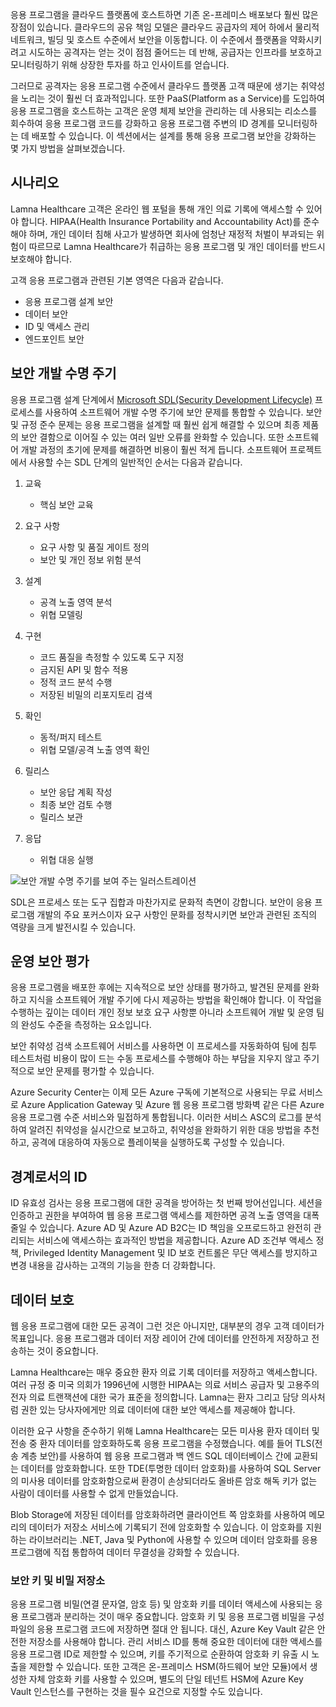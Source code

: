 응용 프로그램을 클라우드 플랫폼에 호스트하면 기존 온-프레미스 배포보다 훨씬 많은 장점이 있습니다. 클라우드의 공유 책임 모델은 클라우드 공급자의 제어 하에서 물리적 네트워크, 빌딩 및 호스트 수준에서 보안을 이동합니다. 이 수준에서 플랫폼을 약화시키려고 시도하는 공격자는 얻는 것이 점점 줄어드는 데 반해, 공급자는 인프라를 보호하고 모니터링하기 위해 상장한 투자를 하고 인사이트를 얻습니다.

그러므로 공격자는 응용 프로그램 수준에서 클라우드 플랫폼 고객 때문에 생기는 취약성을 노리는 것이 훨씬 더 효과적입니다. 또한 PaaS(Platform as a Service)를 도입하여 응용 프로그램을 호스트하는 고객은 운영 체제 보안을 관리하는 데 사용되는 리소스를 회수하여 응용 프로그램 코드를 강화하고 응용 프로그램 주변의 ID 경계를 모니터링하는 데 배포할 수 있습니다. 이 섹션에서는 설계를 통해 응용 프로그램 보안을 강화하는 몇 가지 방법을 살펴보겠습니다.

## <a name="scenario"></a>시나리오

Lamna Healthcare 고객은 온라인 웹 포털을 통해 개인 의료 기록에 액세스할 수 있어야 합니다. HIPAA(Health Insurance Portability and Accountability Act)를 준수해야 하며, 개인 데이터 침해 사고가 발생하면 회사에 엄청난 재정적 처벌이 부과되는 위험이 따르므로 Lamna Healthcare가 취급하는 응용 프로그램 및 개인 데이터를 반드시 보호해야 합니다.

고객 응용 프로그램과 관련된 기본 영역은 다음과 같습니다.

- 응용 프로그램 설계 보안
- 데이터 보안
- ID 및 액세스 관리
- 엔드포인트 보안

## <a name="security-development-lifecycle"></a>보안 개발 수명 주기

응용 프로그램 설계 단계에서 [Microsoft SDL(Security Development Lifecycle)](https://www.microsoft.com/sdl) 프로세스를 사용하여 소프트웨어 개발 수명 주기에 보안 문제를 통합할 수 있습니다. 보안 및 규정 준수 문제는 응용 프로그램을 설계할 때 훨씬 쉽게 해결할 수 있으며 최종 제품의 보안 결함으로 이어질 수 있는 여러 일반 오류를 완화할 수 있습니다. 또한 소프트웨어 개발 과정의 초기에 문제를 해결하면 비용이 훨씬 적게 듭니다. 소프트웨어 프로젝트에서 사용할 수는 SDL 단계의 일반적인 순서는 다음과 같습니다.

1. 교육

    - 핵심 보안 교육

1. 요구 사항

    - 요구 사항 및 품질 게이트 정의
    - 보안 및 개인 정보 위험 분석
 
1. 설계

    - 공격 노출 영역 분석
    - 위협 모델링
 
1. 구현

    - 코드 품질을 측정할 수 있도록 도구 지정
    - 금지된 API 및 함수 적용
    - 정적 코드 분석 수행
    - 저장된 비밀의 리포지토리 검색
 
1. 확인

    - 동적/퍼지 테스트
    - 위협 모델/공격 노출 영역 확인
 
1. 릴리스

    - 보안 응답 계획 작성
    - 최종 보안 검토 수행
    - 릴리스 보관
 
1. 응답 

    - 위협 대응 실행

![보안 개발 수명 주기를 보여 주는 일러스트레이션](../media/sdl.png)

SDL은 프로세스 또는 도구 집합과 마찬가지로 문화적 측면이 강합니다. 보안이 응용 프로그램 개발의 주요 포커스이자 요구 사항인 문화를 정착시키면 보안과 관련된 조직의 역량을 크게 발전시킬 수 있습니다.

<!-- Bear in mind that the migration of un-modified applications (especially COTS procured software systems) will not be able to perform many of the steps listed above.
 -->

## <a name="operational-security-assessment"></a>운영 보안 평가

응용 프로그램을 배포한 후에는 지속적으로 보안 상태를 평가하고, 발견된 문제를 완화하고 지식을 소프트웨어 개발 주기에 다시 제공하는 방법을 확인해야 합니다. 이 작업을 수행하는 깊이는 데이터 개인 정보 보호 요구 사항뿐 아니라 소프트웨어 개발 및 운영 팀의 완성도 수준을 측정하는 요소입니다.

보안 취약성 검색 소프트웨어 서비스를 사용하면 이 프로세스를 자동화하여 팀에 침투 테스트처럼 비용이 많이 드는 수동 프로세스를 수행해야 하는 부담을 지우지 않고 주기적으로 보안 문제를 평가할 수 있습니다.

Azure Security Center는 이제 모든 Azure 구독에 기본적으로 사용되는 무료 서비스로 Azure Application Gateway 및 Azure 웹 응용 프로그램 방화벽 같은 다른 Azure 응용 프로그램 수준 서비스와 밀접하게 통합됩니다. 이러한 서비스 ASC의 로그를 분석하여 알려진 취약성을 실시간으로 보고하고, 취약성을 완화하기 위한 대응 방법을 추천하고, 공격에 대응하여 자동으로 플레이북을 실행하도록 구성할 수 있습니다.

<!-- SDL culture
Key Vault / MSI
CSE = App  -> DB & App Storage
Mention approach of code scanning & SDL
Scanning for passwords - Git
 -->

## <a name="identity-as-the-perimeter"></a>경계로서의 ID

ID 유효성 검사는 응용 프로그램에 대한 공격을 방어하는 첫 번째 방어선입니다. 세션을 인증하고 권한을 부여하여 웹 응용 프로그램 액세스를 제한하면 공격 노출 영역을 대폭 줄일 수 있습니다. Azure AD 및 Azure AD B2C는 ID 책임을 오프로드하고 완전히 관리되는 서비스에 액세스하는 효과적인 방법을 제공합니다. Azure AD 조건부 액세스 정책, Privileged Identity Management 및 ID 보호 컨트롤은 무단 액세스를 방지하고 변경 내용을 감사하는 고객의 기능을 한층 더 강화합니다.

## <a name="data-protection"></a>데이터 보호

웹 응용 프로그램에 대한 모든 공격이 그런 것은 아니지만, 대부분의 경우 고객 데이터가 목표입니다. 응용 프로그램과 데이터 저장 레이어 간에 데이터를 안전하게 저장하고 전송하는 것이 중요합니다.

Lamna Healthcare는 매우 중요한 환자 의료 기록 데이터를 저장하고 액세스합니다. 여러 규정 중 미국 의회가 1996년에 시행한 HIPAA는 의료 서비스 공급자 및 고용주의 전자 의료 트랜잭션에 대한 국가 표준을 정의합니다. Lamna는 환자 그리고 담당 의사처럼 권한 있는 당사자에게만 의료 데이터에 대한 보안 액세스를 제공해야 합니다.

이러한 요구 사항을 준수하기 위해 Lamna Healthcare는 모든 미사용 환자 데이터 및 전송 중 환자 데이터를 암호화하도록 응용 프로그램을 수정했습니다. 예를 들어 TLS(전송 계층 보안)를 사용하여 웹 응용 프로그램과 백 엔드 SQL 데이터베이스 간에 교환되는 데이터를 암호화합니다. 또한 TDE(투명한 데이터 암호화)를 사용하여 SQL Server의 미사용 데이터를 암호화함으로써 환경이 손상되더라도 올바른 암호 해독 키가 없는 사람이 데이터를 사용할 수 없게 만들었습니다.

Blob Storage에 저장된 데이터를 암호화하려면 클라이언트 쪽 암호화를 사용하여 메모리의 데이터가 저장소 서비스에 기록되기 전에 암호화할 수 있습니다. 이 암호화를 지원하는 라이브러리는 .NET, Java 및 Python에 사용할 수 있으며 데이터 암호화를 응용 프로그램에 직접 통합하여 데이터 무결성을 강화할 수 있습니다.

### <a name="secure-key-and-secret-storage"></a>보안 키 및 비밀 저장소

응용 프로그램 비밀(연결 문자열, 암호 등) 및 암호화 키를 데이터 액세스에 사용되는 응용 프로그램과 분리하는 것이 매우 중요합니다. 암호화 키 및 응용 프로그램 비밀을 구성 파일의 응용 프로그램 코드에 저장하면 절대 안 됩니다. 대신, Azure Key Vault 같은 안전한 저장소를 사용해야 합니다. 관리 서비스 ID를 통해 중요한 데이터에 대한 액세스를 응용 프로그램 ID로 제한할 수 있으며, 키를 주기적으로 순환하여 암호화 키 유출 시 노출을 제한할 수 있습니다. 또한 고객은 온-프레미스 HSM(하드웨어 보안 모듈)에서 생성한 자체 암호화 키를 사용할 수 있으며, 별도의 단일 테넌트 HSM에 Azure Key Vault 인스턴스를 구현하는 것을 필수 요건으로 지정할 수도 있습니다.

<!-- ### Secure and immutable file storage

All Azure storage accounts are encrypted by default using Microsoft managed keys. Azure customers also have the ability to use their own encryption keys (BYOK) to encrypt blob, file and queue data so that even the hosting provider has no access to unencrypted data. Data immutability is often required for auditing purposes or when legal disputes call for data to be effectively frozen for a determined amount of time. Azure has recently introduced an [immutable data storage](https://docs.microsoft.com/azure/storage/blobs/storage-blob-immutable-storage) option known as Write-Once, Read many (WORM) for this scenario. -->
